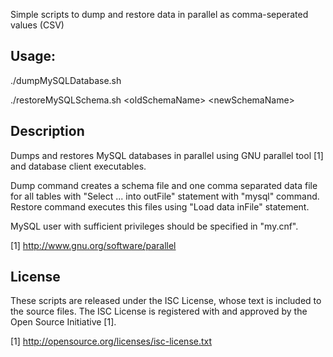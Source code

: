 Simple scripts to dump and restore data in parallel as comma-seperated values (CSV)

## Usage:

./dumpMySQLDatabase.sh

./restoreMySQLSchema.sh \<oldSchemaName\> \<newSchemaName\>

## Description

Dumps and restores MySQL databases in parallel using GNU parallel tool [1] and database client executables.

Dump command creates a schema file and one comma separated data file for all tables with "Select ... into outFile"
statement with "mysql" command. Restore command executes this files using "Load data inFile" statement.

MySQL user with sufficient privileges should be specified in "my.cnf".

[1] http://www.gnu.org/software/parallel

## License

These scripts are released under the ISC License, whose text is included to the source files. The ISC License is
registered with and approved by the Open Source Initiative [1].

[1] http://opensource.org/licenses/isc-license.txt
